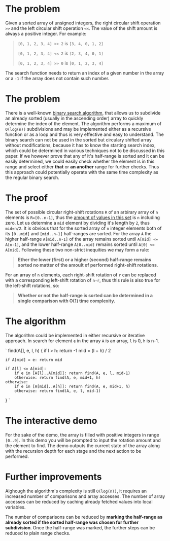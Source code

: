 # The problem
Given a sorted array of unsigned integers, the right circular shift operation `>>` and the left circular shift operation `<<`. The value of the shift amount is always a positive integer. For example:

> `[0, 1, 2, 3, 4] >> 2` is `[3, 4, 0, 1, 2]`
>
> `[0, 1, 2, 3, 4] << 2` is `[2, 3, 4, 0, 1]`
>
> `[0, 1, 2, 3, 4] >> 0` is `[0, 1, 2, 3, 4]`

The search function needs to return an index of a given number in the array or a `-1` if the array does not contain such number.

# The problem
There is a well-known [binary search algorithm](https://en.wikipedia.org/wiki/Binary_search_algorithm), that allows us to subdivide an already sorted (usually in the ascending order) array to quickly determine the index of the element. The algorithm performs a maximum of `O(log(n))` subdivisions and may be implemented either as a recursive function or as a loop and thus is very effective and easy to understand. The binary search can not be used in the sorted but circulary shifted array without modifications, because it has to know the starting search index, which could be determined in various techniques not to be discussed in this paper. If we however prove that any of it's half-range is sorted and it can be easily determined, we could easily check whether the element is in this range and select either **that** or **an another** range for further checks. Thus this approach could potentially operate with the same time complexity as the regular binary search.

# The proof
The set of possible circular right-shift rotations `R` of an arbirary array of `n` elements is `R=[0..n-1]`, thus the [amount of values in this set](https://en.wikipedia.org/wiki/Circular_shift) is `n` including zero. Let us determine a `mid` element by dividing it's length by `2`, thus `mid=n/2`. It is obvious that for the sorted array of `n` integer elements both of its `[0..mid]` and `[mid..n-1]` half-ranges are sorted. For the array `A` the higher half-range `A[mid..n-1]` of the array remains sorted until `A[mid] <= A[n-1]`, and the lower half-range `A[0..mid]` remains sorted until `A[0] <= A[mid]`. Following these two non-strict inequities we may form a rule:
> **Ether the lower (first) or a higher (second) half-range remains sorted no matter of the amoult of performed right-shift rotations**.
 
For an array of `n` elements, each right-shift rotation of `r` can be replaced with a corresponding left-shift rotation of `n-r`, thus this rule is also true for the left-shift rotations, so:
> **Whether or not the half-range is sorted can be determined in a single comparison with O(1) time complexity.**

# The algorithm
The algorithm could be implemented in either recursive or iterative approach. In search for element `e` in the array `A` is an array, `l` is 0, `h` is n-1.

`
find(A[], e, l, h)
{
	if l > h: return -1
	mid = (l + h) / 2

	if A[mid] = e: return mid

	if A[l] <= A[mid]:
		if e in [A[l]..A[mid]]: return find(A, e, l, mid-1)
		otherwise: return find(A, e, mid+1, h)
	otherwise:
		if e in [A[mid]..A[h]]: return find(A, e, mid+1, h)
		otherwise: return find(A, e, l, mid-1)
}
`

# The interactive demo
For the sake of the demo, the array is filled with positive integers in range `[0..9]`. In this demo you will be prompted to input the rotation amount and the element to find. The demo outputs the current state of the array along with the recursion depth for each stage and the next action to be performed.

# Further improvements
Alghough the algorithm's complexity is still `O(log(n))`, it requires an increased number of comparisons and array accesses. The number of array accesses can be reduced by caching already fetched values into local variables. 

The number of comparisons can be reduced by **marking the half-range as already sorted if the sorted half-range was chosen for further subdivision**. Once the half-range was marked, the further steps can be reduced to plain range checks.
